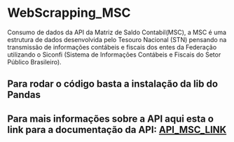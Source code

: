 # WebScrapping_MSC
Consumo de dados da API da Matriz de Saldo Contabil(MSC), a MSC é uma estrutura de dados desenvolvida pelo Tesouro Nacional (STN) pensando na transmissão de informações contábeis e fiscais dos entes da Federação utilizando o Siconfi (Sistema de Informações Contábeis e Fiscais do Setor Público Brasileiro).

## Para rodar o código basta a instalação da lib do Pandas

## Para mais informações sobre a API aqui esta o link para a  documentação da API: [API_MSC_LINK](https://apidatalake.tesouro.gov.br/docs/siconfi/)

